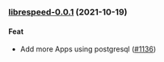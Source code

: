 
<a name="librespeed-0.0.1"></a>
### [librespeed-0.0.1](https://github.com/truecharts/apps/compare/librespeed-3.0.14...librespeed-0.0.1) (2021-10-19)

#### Feat

* Add more Apps using postgresql ([#1136](https://github.com/truecharts/apps/issues/1136))

